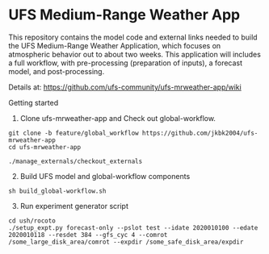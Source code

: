 # UFS Medium-Range Weather App

This repository contains the model code and external links needed to
build the UFS Medium-Range Weather Application, which focuses on
atmospheric behavior out to about two weeks. This application will
includes a full workflow, with pre-processing (preparation of inputs),
a forecast model, and post-processing.

Details at:
https://github.com/ufs-community/ufs-mrweather-app/wiki

Getting started

1. Clone ufs-mrweather-app and Check out global-workflow.

```
git clone -b feature/global_workflow https://github.com/jkbk2004/ufs-mrweather-app
cd ufs-mrweather-app
```

```
./manage_externals/checkout_externals
```


2. Build UFS model and global-workflow components

```
sh build_global-workflow.sh
```


3. Run experiment generator script

```
cd ush/rocoto
./setup_expt.py forecast-only --pslot test --idate 2020010100 --edate 2020010118 --resdet 384 --gfs_cyc 4 --comrot /some_large_disk_area/comrot --expdir /some_safe_disk_area/expdir 
```
